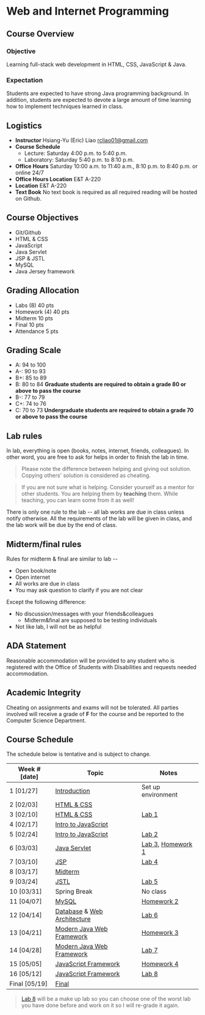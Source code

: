 # Web and Internet Programming

## Course Overview

### Objective

Learning full-stack web development in HTML, CSS, JavaScript & Java.

### Expectation

Students are expected to have strong Java programming background. 
In addition, students are expected to devote a large amount of time learning 
how to implement techniques learned in class.

## Logistics

- **Instructor** Hsiang-Yu (Eric) Liao [rcliao01@gmail.com](mailto:rcliao01@gmail.com)
- **Course Schedule**
   * Lecture: Saturday 4:00 p.m. to 5:40 p.m.
   * Laboratory: Saturday 5:40 p.m. to 8:10 p.m.
- **Office Hours** Saturday 10:00 a.m. to 11:40 a.m., 8:10 p.m. to 8:40 p.m. or online 24/7
- **Office Hours Location** E&T A-220
- **Location** E&T A-220
- **Text Book** No text book is required as all required reading will be hosted on Github.

## Course Objectives

* Git/Github
* HTML & CSS
* JavaScript
* Java Servlet
* JSP & JSTL
* MySQL
* Java Jersey framework

## Grading Allocation

* Labs (8) 40 pts
* Homework (4) 40 pts
* Midterm 10 pts
* Final 10 pts
* Attendance 5 pts

## Grading Scale

* A: 94 to 100
* A-: 90 to 93
* B+: 85 to 89
* B: 80 to 84
**Graduate students are required to obtain a grade 80 or above to pass the course**
* B-: 77 to 79
* C+: 74 to 76
* C: 70 to 73
**Undergraduate students are required to obtain a grade 70 or above to pass the course**

## Lab rules

In lab, everything is open (books, notes, internet, friends, colleagues). In other word,
you are free to ask for helps in order to finish the lab in time.

> Please note the difference between helping and giving out solution. Copying
others' solution is considered as cheating.

> If you are not sure what is helping. Consider yourself as a mentor for other
students. You are helping them by **teaching** them. While teaching,
you can learn some from it as well!

There is only one rule to the lab -- all lab works are due in class unless notify otherwise.
All the requirements of the lab will be given in class, and the lab work will be 
due by the end of class.

## Midterm/final rules

Rules for midterm & final are similar to lab --

* Open book/note
* Open internet
* All works are due in class
* You may ask question to clarify if you are not clear

Except the following difference:

* No discussion/messages with your friends&colleagues
	* Midterm&final are supposed to be testing individuals
* Not like lab, I will not be as helpful

## ADA Statement

Reasonable accommodation will be provided to any student who is registered with
the Office of Students with Disabilities and requests needed accommodation.

## Academic Integrity

Cheating on assignments and exams will not be tolerated. All parties involved
will receive a grade of **F** for the course and be reported to the Computer 
Science Department.

## Course Schedule

The schedule below is tentative and is subject to change.

| Week # [date]      | Topic     | Notes |
| ------------------ | --- | --- |
| 1  [01/27]         | [Introduction][1] | Set up environment |
| 2  [02/03]         | [HTML & CSS][2] |  |
| 3  [02/10]         | [HTML & CSS][2] | [Lab 1][16] |
| 4  [02/17]         | [Intro to JavaScript][3] |  |
| 5  [02/24]         | [Intro to JavaScript][3] | [Lab 2][17] |
| 6  [03/03]         | [Java Servlet][4] | [Lab 3][18], [Homework 1][12] |
| 7  [03/10]         | [JSP][6] | [Lab 4][19] |
| 8  [03/17]         | [Midterm][5] |  |
| 9  [03/24]         | [JSTL][6] | [Lab 5][20] |
| 10 [03/31]         | Spring Break | No class |
| 11 [04/07]         | [MySQL][7] | [Homework 2][13] |
| 12 [04/14]         | [Database][7] & [Web Architecture][8] | [Lab 6][21] |
| 13 [04/21]         | [Modern Java Web Framework][10] | [Homework 3][14] |
| 14 [04/28]         | [Modern Java Web Framework][10] | [Lab 7][22] |
| 15 [05/05]         | [JavaScript Framework][9] | [Homework 4][15] |
| 16 [05/12]         | [JavaScript Framework][9] | [Lab 8][23] |
| Final [05/19]      | [Final][11] |  |

> [Lab 8][23] will be a make up lab so you can choose one of the worst lab you
have done before and work on it so I will re-grade it again.

[1]: notes/introduction.md
[2]: notes/html_css.md
[3]: notes/javascript.md
[4]: notes/java_servlet.md
[5]: notes/midterm.md
[6]: notes/jsp_jstl.md
[7]: notes/database.md
[8]: notes/web_architectures.md
[9]: notes/front_end_framework.md
[10]: notes/modern_java_web.md
[11]: notes/final.md
[12]: notes/homeworks/homework1.md
[13]: notes/homeworks/homework2.md
[14]: notes/homeworks/homework3.md
[15]: notes/homeworks/homework4.md
[16]: notes/labs/lab1.md
[17]: notes/labs/lab2.md
[18]: notes/labs/lab3.md
[19]: notes/labs/lab4.md
[20]: notes/labs/lab5.md
[21]: notes/labs/lab6.md
[22]: notes/labs/lab7.md
[23]: notes/labs/lab8.md
